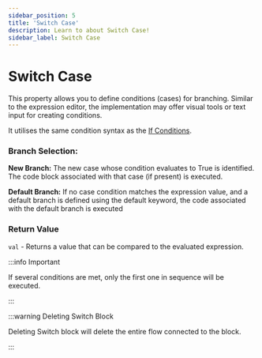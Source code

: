 ```yaml
---
sidebar_position: 5
title: 'Switch Case'
description: Learn to about Switch Case! 
sidebar_label: Switch Case
---
```


# Switch Case

This property allows you to define conditions (cases) for branching. Similar to the expression editor, the implementation may offer visual tools or text input for creating conditions. 

It utilises the same condition syntax as the [If Conditions](/restapi/flow-builder/blocks/flow-control/if-else#condition-editor).

###  Branch Selection:

**New Branch:** The new case whose condition evaluates to True is identified. The code block associated with that case (if present) is executed.

**Default Branch:** If no case condition matches the expression value, and a default branch is defined using the default keyword, the code associated with the default branch is executed


### Return Value

`val` - Returns a value that can be compared to the evaluated expression.


:::info Important

If several conditions are met, only the first one in sequence will be executed.

:::

:::warning Deleting Switch Block

Deleting Switch block will delete the entire flow connected to the block. 

:::
